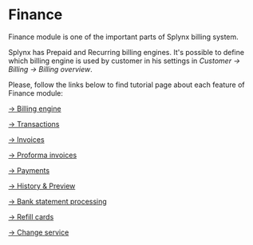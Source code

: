Finance
=======

Finance module is one of the important parts of Splynx billing system.

Splynx has Prepaid and Recurring billing engines. It's possible to define which billing engine is used by customer in his settings in _Customer → Billing → Billing overview_.

Please, follow the links below to find tutorial page about each feature of Finance module:

[→ Billing engine](finance/billing_engine/billing_engine.md)

[→ Transactions](finance/transactions/transactions.md)

[→ Invoices](finance/invoices/invoices.md)

[→ Proforma invoices](finance/proforma_invoices/proforma_invoices.md)

[→ Payments](finance/payments/payments.md)

[→ History & Preview](finance/history_and_preview/history_and_preview.md)

[→ Bank statement processing](finance/bank_statement_processing/bank_statement_processing.md)

[→ Refill cards](finance/refill_cards/refill_cards.md)

[→ Change service](finance/сhange_service/сhange_service.md)
